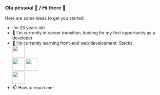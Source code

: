 ### Olá pessoal 👋 / Hi there 👋


Here are some ideas to get you started:
- I'm 23 years old
- 🔭 I'm currently in career transition, looking for my first opportunity as a developer
- 🌱 I’m currently learning front-end web development. Stacks  
            <img src="https://cdn.jsdelivr.net/gh/devicons/devicon/icons/javascript/javascript-plain.svg" width="40" height="40"/>      
            <img src="https://cdn.jsdelivr.net/gh/devicons/devicon/icons/html5/html5-plain-wordmark.svg" width="40" height="40"/> 
            <img src="https://cdn.jsdelivr.net/gh/devicons/devicon/icons/css3/css3-plain-wordmark.svg" width="40" height="40"/>      
            <img src="https://cdn.jsdelivr.net/gh/devicons/devicon/icons/git/git-original.svg" width="40" height="40"/>           
- 📫 How to reach me: 


